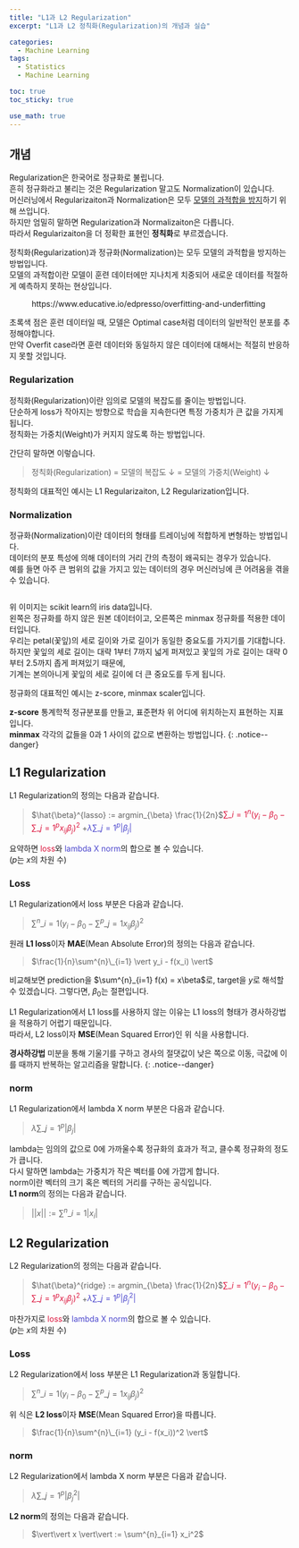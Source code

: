 ```yaml
---
title: "L1과 L2 Regularization"
excerpt: "L1과 L2 정칙화(Regularization)의 개념과 실습"

categories:
  - Machine Learning
tags:
  - Statistics
  - Machine Learning

toc: true
toc_sticky: true

use_math: true
---
```


## 개념

Regularization은 한국어로 정규화로 불립니다.<br/>
흔히 정규화라고 불리는 것은 Regularization 말고도 Normalization이 있습니다.<br/>
머신러닝에서 Regularizaiton과 Normalization은 모두 <u>모델의 과적합을 방지</u>하기 위해 쓰입니다.<br/>
하지만 엄밀히 말하면 Regularization과 Normalizaiton은 다릅니다.<br/>
따라서 Regularizaiton을 더 정확한 표현인 **정칙화**로 부르겠습니다.<br/>


정칙화(Regularization)과 정규화(Normalization)는 모두 모델의 과적합을 방지하는 방법입니다.<br/>
모델의 과적합이란 모델이 훈련 데이터에만 지나치게 치중되어 새로운 데이터를 적절하게 예측하지 못하는 현상입니다.<br/>

<figure style = "width : 600px" class="align-center">
  <img src="{{ site.url }}{{ site.baseurl }}/assets/img/overfit.png" alt = "">
  <figcaption>https://www.educative.io/edpresso/overfitting-and-underfitting</figcaption>
</figure>

초록색 점은 훈련 데이터일 때, 모델은 Optimal case처럼 데이터의 일반적인 분포를 추정해야합니다.<br/>
만약 Overfit case라면 훈련 데이터와 동일하지 않은 데이터에 대해서는 적절히 반응하지 못할 것입니다.<br/>

### Regularization

정칙화(Regularization)이란 임의로 모델의 복잡도를 줄이는 방법입니다.<br/>
단순하게 loss가 작아지는 방향으로 학습을 지속한다면 특정 가중치가 큰 값을 가지게 됩니다.<br/>
정칙화는 가중치(Weight)가 커지지 않도록 하는 방법입니다.<br/>


간단히 말하면 이렇습니다.<br/>
> 정칙화(Regularization) = 모델의 복잡도 ↓ = 모델의 가중치(Weight) ↓<br/>


정칙화의 대표적인 예시는 L1 Regularizaiton, L2 Regularization입니다.<br/>


### Normalization

정규화(Normalization)이란 데이터의 형태를 트레이닝에 적합하게 변형하는 방법입니다.<br/>
데이터의 분포 특성에 의해 데이터의 거리 간의 측정이 왜곡되는 경우가 있습니다.<br/>
예를 들면 아주 큰 범위의 값을 가지고 있는 데이터의 경우 머신러닝에 큰 어려움을 겪을 수 있습니다.<br/>

<figure style = "width : 600px" class="align-center">
  <img src="{{ site.url }}{{ site.baseurl }}/assets/img/irisreg.png" alt = "">
</figure>

위 이미지는 scikit learn의 iris data입니다.<br/>
왼쪽은 정규화를 하지 않은 원본 데이터이고, 오른쪽은 minmax 정규화를 적용한 데이터입니다.<br/>
우리는 petal(꽃잎)의 세로 길이와 가로 길이가 동일한 중요도를 가지기를 기대합니다.<br/>
하지만 꽃잎의 세로 길이는 대략 1부터 7까지 넓게 퍼져있고 꽃잎의 가로 길이는 대략 0부터 2.5까지 좁게 퍼져있기 때문에,<br/>
기계는 본의아니게 꽃잎의 세로 길이에 더 큰 중요도를 두게 됩니다.<br/>


정규화의 대표적인 예시는 z-score, minmax scaler입니다.<br/>

**z-score** 통계학적 정규분포를 만들고, 표준편차 위 어디에 위치하는지 표현하는 지표입니다.<br/>
**minmax** 각각의 값들을 0과 1 사이의 값으로 변환하는 방법입니다.
{: .notice--danger}


## L1 Regularization

L1 Regularization의 정의는 다음과 같습니다.
> $\hat{\beta}^{lasso} := argmin_{\beta} \frac{1}{2n}$<span style = "color:#dc143c">$\sum\_{i=1}^{n} (y_i - \beta_0 - \sum\_{j=1}^{p} x_{ij}\beta_j)^2$</span> $+$<span style = "color:#4b46cd">$\lambda \sum\_{j=1}^{p} \vert \beta_j \vert$</span>


요약하면 <span style = "color:#dc143c">loss</span>와 <span style = "color:#4b46cd">lambda X norm</span>의 합으로 볼 수 있습니다.<br/>
($p$는 $x$의 차원 수)

### Loss
L1 Regularization에서 loss 부분은 다음과 같습니다.
> $\sum^{n}\_{i=1}(y_i - \beta_0 - \sum^{p}\_{j=1}x_{ij}\beta_j)^2$

원래 **L1 loss**이자 **MAE**(Mean Absolute Error)의 정의는 다음과 같습니다.
> $\frac{1}{n}\sum^{n}\_{i=1} \vert y_i - f(x_i) \vert$

비교해보면 prediction을 $\sum^{n}_{i=1} f(x) = x\beta$로, target을 $y$로 해석할 수 있겠습니다.
그렇다면, $\beta_0$는 절편입니다.

L1 Regularization에서 L1 loss를 사용하지 않는 이유는 L1 loss의 형태가 경사하강법을 적용하기 어렵기 때문입니다.<br/>
따라서, L2 loss이자 **MSE**(Mean Squared Error)인 위 식을 사용합니다.

**경사하강법** 미분을 통해 기울기를 구하고 경사의 절댓값이 낮은 쪽으로 이동, 극값에 이를 때까지 반복하는 알고리즘을 말합니다.
{: .notice--danger}

### norm
L1 Regularization에서 lambda X norm 부분은 다음과 같습니다.
> $\lambda \sum\_{j=1}^{p} \vert \beta_j \vert$

lambda는 임의의 값으로 0에 가까울수록 정규화의 효과가 적고, 클수록 정규화의 정도가 큽니다.<br/>
다시 말하면 lambda는 가중치가 작은 벡터를 0에 가깝게 합니다.<br/>
norm이란 벡터의 크기 혹은 벡터의 거리를 구하는 공식입니다.<br/>
**L1 norm**의 정의는 다음과 같습니다.
> $\vert\vert x \vert\vert := \sum^{n}\_{i=1}\vert x_i \vert$


## L2 Regularization

L2 Regularization의 정의는 다음과 같습니다.
> $\hat{\beta}^{ridge} := argmin_{\beta} \frac{1}{2n}$<span style = "color:#dc143c">$\sum\_{i=1}^{n} (y_i - \beta_0 - \sum\_{j=1}^{p} x_{ij}\beta_j)^2$</span> $+$<span style = "color:#4b46cd">$\lambda \sum\_{j=1}^{p} \vert \beta_j^2 \vert$</span>

마찬가지로 <span style = "color:#dc143c">loss</span>와 <span style = "color:#4b46cd">lambda X norm</span>의 합으로 볼 수 있습니다.<br/>
($p$는 $x$의 차원 수)

### Loss
L2 Regularization에서 loss 부분은 L1 Regularization과 동일합니다.
> $\sum^{n}\_{i=1}(y_i - \beta_0 - \sum^{p}\_{j=1}x_{ij}\beta_j)^2$

위 식은 **L2 loss**이자 **MSE**(Mean Squared Error)을 따릅니다.
> $\frac{1}{n}\sum^{n}\_{i=1} (y_i - f(x_i))^2 \vert$

### norm
L2 Regularization에서 lambda X norm 부분은 다음과 같습니다.
> $\lambda \sum\_{j=1}^{p} \vert \beta_j^2 \vert$

**L2 norm**의 정의는 다음과 같습니다.
> $\vert\vert x \vert\vert := \sum^{n}_{i=1} x_i^2$


